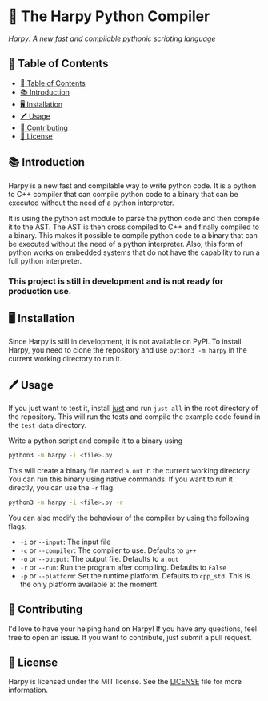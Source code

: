 # 🦅 The Harpy Python Compiler

_Harpy: A new fast and compilable pythonic scripting language_

## 📖 Table of Contents

- [📖 Table of Contents](#-table-of-contents)
- [📚 Introduction](#-introduction)
- [🖥️ Installation](#-installation)
- [🖊️ Usage](#-usage)
- [🧑 Contributing](#-contributing)
- [💼 License](#-license)

## 📚 Introduction

Harpy is a new fast and compilable way to write python code. It is a python to C++ compiler that can compile python code
to a binary that can be executed without the need of a python interpreter.

It is using the python ast module to parse the python code and then compile it to the AST. The AST is then cross
compiled to C++ and finally compiled to a binary.
This makes it possible to compile python code to a binary that can be executed without the need of a python interpreter.
Also, this form of python works on embedded systems that do not have the capability to run a full python interpreter.

### This project is still in development and is not ready for production use. 

## 🖥️ Installation

Since Harpy is still in development, it is not available on PyPI. To install Harpy, you need to clone the repository and
use `python3 -m harpy` in the current working directory to run it.

## 🖊️ Usage

If you just want to test it, install [just](https://github.com/casey/just) and run `just all` in the root directory of the
repository. This will run the tests and compile the example code found in the `test_data` directory.

Write a python script and compile it to a binary using

```bash
python3 -m harpy -i <file>.py 
```

This will create a binary file named `a.out` in the current working directory. You can run this binary using native
commands. If you want to run it directly, you can use the `-r` flag.

```bash
python3 -m harpy -i <file>.py -r
```

You can also modify the behaviour of the compiler by using the following flags:

- `-i` or `--input`: The input file
- `-c` or `--compiler`: The compiler to use. Defaults to `g++`
- `-o` or `--output`: The output file. Defaults to `a.out`
- `-r` or `--run`: Run the program after compiling. Defaults to `False`
- `-p` or `--platform`: Set the runtime platform. Defaults to `cpp_std`. This is the only platform available at the moment.

## 🧑 Contributing

I'd love to have your helping hand on Harpy! If you have any questions, feel free to open an issue. If you want to
contribute, just submit a pull request.

## 💼 License

Harpy is licensed under the MIT license. See the [LICENSE](LICENSE) file for more information.